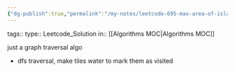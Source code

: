 ```yaml
---
{"dg-publish":true,"permalink":"/my-notes/leetcode-695-max-area-of-island/","created":"2024-10-15T19:34:51.283-05:00","updated":"2024-10-15T19:34:59.577-05:00"}
---
```



tags:: 
type:: Leetcode_Solution
in:: [[Algorithms MOC\|Algorithms MOC]]

just a graph traversal algo
- dfs traversal, make tiles water to mark them as visited